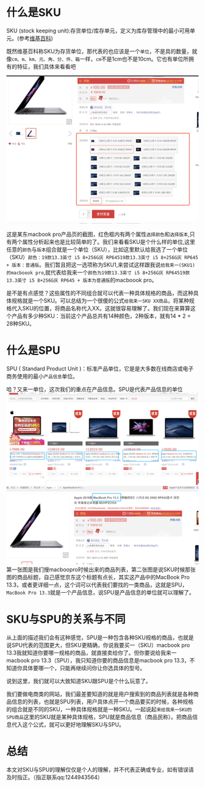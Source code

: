 # 什么是SKU

SKU (stock keeping unit):存货单位/库存单元，定义为库存管理中的最小可用单元。(参考[维基百科](https://zh.wikipedia.org/wiki/%E5%AD%98%E8%B4%A7%E5%8D%95%E4%BD%8D))

既然维基百科称SKU为存货单位，那代表的也应该是一个`单位`，不是具的数量，就像`cm、m、km、元、角、分、件、箱`一样，`cm`不是1cm也不是10cm。它也有单位所拥有的特征，我们具体来看看吧

![macbookpro](https://www.github.com/kingshuaishuai/static_resource/raw/master/assets/1572346724475.png)

这是某东macbook pro产品页的截图，红色框内有两个属性`选择颜色`和`选择版本`,只有两个属性分析起来也是比较简单的了。我们来看看SKU是个什么样的单位,这里任意的`颜色`与`版本`组合就是一个单位（SKU），比如这里默认给我选了一个单位（SKU）`颜色：19款13.3英寸 i5 8+256G灰 RP64519款13.3英寸 i5 8+256G灰 RP645 + 版本：普通版`。我们暂且把这一选项称为SKU1,来尝试这样跟我说`给我来一(SKU1)的macboook pro`,就代表给我来一个`颜色为19款13.3英寸 i5 8+256G灰 RP64519款13.3英寸 i5 8+256G灰 RP645 + 版本为普通版`的macboook pro。

是不是有点感觉？这些属性的不同组合就可以代表一种具体规格的商品，而这种具体规格就是一个SKU。可以总结为一个很傻的公式`给我来一SKU XX商品`，将某种规格代入SKU的位置，将商品名称代入XX。这就很容易理解了。我们现在来算算这个产品有多少种SKU：当前这个产品总共有14种颜色，2种版本，就有14 * 2 = 28种SKU。

# 什么是SPU
SPU ( Standard Product Unit )：标准产品单位，它是是大多数在线商店或电子商务使用的最小`产品信息`单位。

哈？又来一单位，这次我们的重点在产品信息。SPU是代表产品信息的单位
![](https://www.github.com/kingshuaishuai/static_resource/raw/master/assets/1572347937770.png)
![](https://www.github.com/kingshuaishuai/static_resource/raw/master/assets/1572348018399.png)
第一张图是我们搜macboopro时候出来的商品列表，第二张图是说SKU时候那张图的商品标题，自己感觉京东这个标题有点长，其实这产品中的MacBook Pro 13.3，或者更详细一点，这个词可以代表我们要找的一类商品，这就是SPU，`MacBook Pro 13.3`就是一个产品信息，说SPU是产品信息的单位就可以理解了。


# SKU与SPU的关系与不同

从上面的描述我们会有这种感觉，SPU是一种包含各种SKU规格的商品，也就是说SPU代表的范围更大，但SKU更精确，你说我要买一（SKU）macbook pro 13.3我就知道你要哪一规格的商品，就直接卖给你了。但你要说给我来一macbook pro 13.3（SPU），我只知道你要的商品信息是macbook pro 13.3，不知道你具体要哪一个，只能再继续问你让你选具体的型号。

说到这里，我们就可以大致知道SKU跟SPU是个什么玩意了。

我们要做电商类的网站，我们最差要知道的就是用户搜索到的商品列表就是各种商品信息的列表，也就是SPU列表，用户具体点开一个商品要买的时候，各种规格的组合就是不同的SKU，一种具体规格就是一种SKU。一起说起`来给我来一SKU的SPU商品`这里的SKU就是某种具体规格，SPU就是商品信息（商品民称）。把商品信息代入这个公式，就可以更好地理解SKU与SPU。

# 总结

本文对SKU与SPU的理解仅仅是个人的理解，并不代表正确或专业，如有错误请及时指正。（指正联系qq:1244943564）